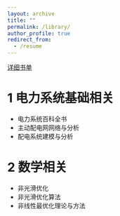 ```yaml
---
layout: archive
title: ""
permalink: /library/
author_profile: true
redirect_from:
  - /resume
---
```

[详细书单](http://yuntaoju2022.github.io/files/书单-2023-01-10.pdf)



1	电力系统基础相关
======
* 电力系统百科全书
* 主动配电网网络与分析
* 配电系统建模与分析



2	数学相关
====== 
* 非光滑优化
* 非光滑优化算法
* 非线性最优化理论与方法

 

